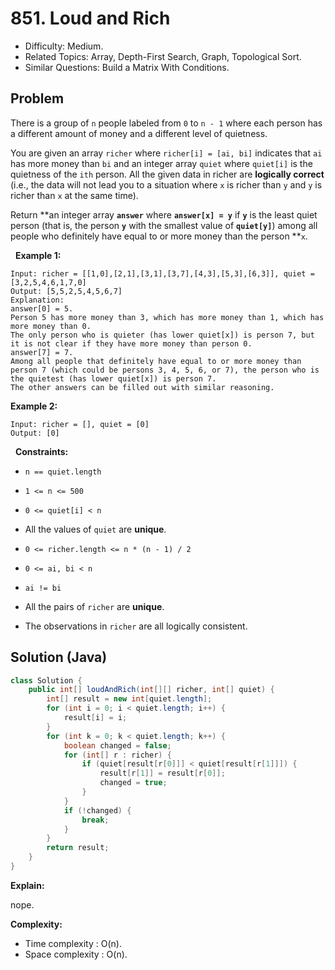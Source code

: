 # 851. Loud and Rich

- Difficulty: Medium.
- Related Topics: Array, Depth-First Search, Graph, Topological Sort.
- Similar Questions: Build a Matrix With Conditions.

## Problem

There is a group of ```n``` people labeled from ```0``` to ```n - 1``` where each person has a different amount of money and a different level of quietness.

You are given an array ```richer``` where ```richer[i] = [ai, bi]``` indicates that ```ai``` has more money than ```bi``` and an integer array ```quiet``` where ```quiet[i]``` is the quietness of the ```ith``` person. All the given data in richer are **logically correct** (i.e., the data will not lead you to a situation where ```x``` is richer than ```y``` and ```y``` is richer than ```x``` at the same time).

Return **an integer array **```answer```** where **```answer[x] = y```** if **```y```** is the least quiet person (that is, the person **```y```** with the smallest value of **```quiet[y]```**) among all people who definitely have equal to or more money than the person **```x```.

 
**Example 1:**

```
Input: richer = [[1,0],[2,1],[3,1],[3,7],[4,3],[5,3],[6,3]], quiet = [3,2,5,4,6,1,7,0]
Output: [5,5,2,5,4,5,6,7]
Explanation: 
answer[0] = 5.
Person 5 has more money than 3, which has more money than 1, which has more money than 0.
The only person who is quieter (has lower quiet[x]) is person 7, but it is not clear if they have more money than person 0.
answer[7] = 7.
Among all people that definitely have equal to or more money than person 7 (which could be persons 3, 4, 5, 6, or 7), the person who is the quietest (has lower quiet[x]) is person 7.
The other answers can be filled out with similar reasoning.
```

**Example 2:**

```
Input: richer = [], quiet = [0]
Output: [0]
```

 
**Constraints:**


	
- ```n == quiet.length```
	
- ```1 <= n <= 500```
	
- ```0 <= quiet[i] < n```
	
- All the values of ```quiet``` are **unique**.
	
- ```0 <= richer.length <= n * (n - 1) / 2```
	
- ```0 <= ai, bi < n```
	
- ```ai != bi```
	
- All the pairs of ```richer``` are **unique**.
	
- The observations in ```richer``` are all logically consistent.



## Solution (Java)

```java
class Solution {
    public int[] loudAndRich(int[][] richer, int[] quiet) {
        int[] result = new int[quiet.length];
        for (int i = 0; i < quiet.length; i++) {
            result[i] = i;
        }
        for (int k = 0; k < quiet.length; k++) {
            boolean changed = false;
            for (int[] r : richer) {
                if (quiet[result[r[0]]] < quiet[result[r[1]]]) {
                    result[r[1]] = result[r[0]];
                    changed = true;
                }
            }
            if (!changed) {
                break;
            }
        }
        return result;
    }
}
```

**Explain:**

nope.

**Complexity:**

* Time complexity : O(n).
* Space complexity : O(n).
